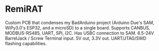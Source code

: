 # RemiRAT
Custom PCB that condenses my BadArduino project (Arduino Due's SAM, WiPy3.0's ESP32, and a microSD) to a single board. Supports CANBUS, MODBUS-RS485, UART, SPI, I2C. Has USBC connection to SAM. 6.5-24V BarrelJack / Screw Terminal input. 5V out, 3.3V out. UART/JTAG/SWD flashing capabilities. 
